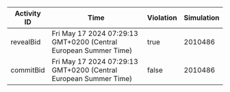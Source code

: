 | Activity ID | Time | Violation | Simulation |
| --- | --- | --- | --- |
| revealBid | Fri May 17 2024 07:29:13 GMT+0200 (Central European Summer Time) | true | 2010486 |
| commitBid | Fri May 17 2024 07:29:13 GMT+0200 (Central European Summer Time) | false | 2010486 |